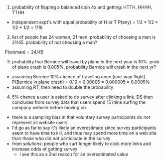 1. probability of flipping a balanced coin 4x and getting: HTTH, HHHH, TTHH

- independent expt's with equal probability of H or T
P(any) = 1/2 * 1/2 * 1/2 * 1/2 = 1/16

2. list of people has 24 women, 21 men. probability of choosing a man is 21/45. probability of not choosing a man?

P(woman) = 24/45

3. probability that Bernice will travel by plane in the next year is 10%. prob of plane crash is 0.005%. probability Bernice will crash in the next yr?

- assuming Bernice 10% chance of traveling once (one-way flight)
P(Bernice in plane crash) = 0.10 * 0.00005 = 0.000005 = 0.0005%
- assuming RT, then need to double the probability

4. 5% chance a user is asked to do survey after clicking a link. DS then concludes from survey data that users spend 15 mins surfing the company website before moving on

- there is a sampling bias in that voluntary survey participants do not represent all website users
- I'd go as far to say it's likely an overestimate since survey participants seem to have time to kill, and thus may spend more time on a web site than those who did not participate in the survey
- from *solutions*: people who surf longer likely to click more links and increase odds of getting survey
	- I see this as a 2nd reason for an overestimated value